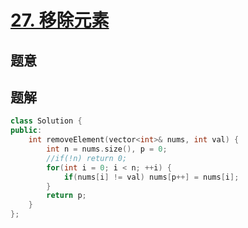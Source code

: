 #  [27. 移除元素](https://leetcode-cn.com/problems/remove-element/)

## 题意



## 题解



```c++
class Solution {
public:
    int removeElement(vector<int>& nums, int val) {
        int n = nums.size(), p = 0;
        //if(!n) return 0;
        for(int i = 0; i < n; ++i) {
            if(nums[i] != val) nums[p++] = nums[i];
        }
        return p;
    }
};
```



```python3

```

